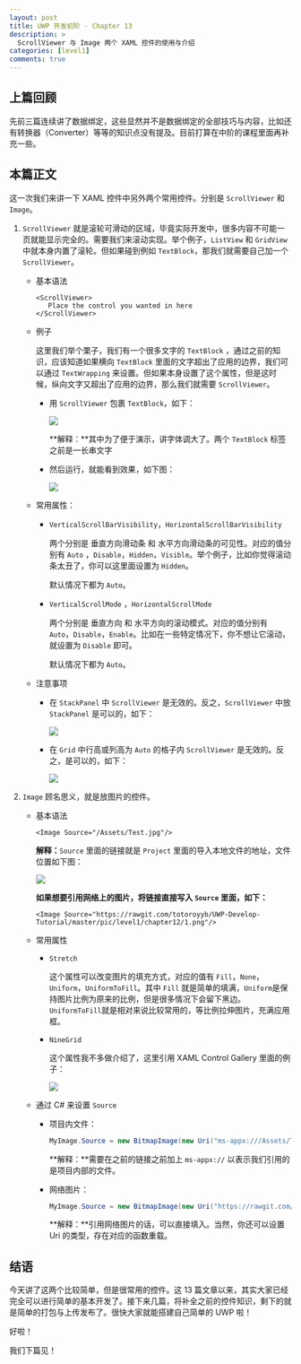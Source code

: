 ```yaml
---
layout: post
title: UWP 开发初阶 - Chapter 13
description: >
  ScrollViewer 与 Image 两个 XAML 控件的使用与介绍
categories: [level1]
comments: true
---
```


## 上篇回顾

先前三篇连续讲了数据绑定，这些显然并不是数据绑定的全部技巧与内容，比如还有转换器（Converter）等等的知识点没有提及。目前打算在中阶的课程里面再补充一些。

## 本篇正文

这一次我们来讲一下 XAML 控件中另外两个常用控件。分别是 `ScrollViewer` 和 `Image`。

1. `ScrollViewer` 就是滚轮可滑动的区域，毕竟实际开发中，很多内容不可能一页就能显示完全的。需要我们来滚动实现。举个例子，`ListView` 和 `GridView` 中就本身内置了滚轮。但如果碰到例如 `TextBlock`，那我们就需要自己加一个 `ScrollViewer`。

   * 基本语法

     ``` xaml
     <ScrollViewer>
     	Place the control you wanted in here
     </ScrollViewer>
     ```

   * 例子

     这里我们举个栗子，我们有一个很多文字的 `TextBlock` ，通过之前的知识，应该知道如果横向 `TextBlock` 里面的文字超出了应用的边界，我们可以通过 `TextWrapping` 来设置。但如果本身设置了这个属性，但是这时候，纵向文字又超出了应用的边界，那么我们就需要 `ScrollViewer`。

     * 用 `ScrollViewer` 包裹 `TextBlock`，如下：

       ![][img1]

       **解释：**其中为了便于演示，讲字体调大了。两个 `TextBlock` 标签之前是一长串文字

     * 然后运行，就能看到效果，如下图：

       ![][img2]

   * 常用属性：

     * `VerticalScrollBarVisibility`，`HorizontalScrollBarVisibility`

       两个分别是 垂直方向滑动条 和 水平方向滑动条的可见性。对应的值分别有 `Auto` ，`Disable`，`Hidden`，`Visible`。举个例子，比如你觉得滚动条太丑了，你可以这里面设置为 `Hidden`。

       默认情况下都为 `Auto`。

     * `VerticalScrollMode` ，`HorizontalScrollMode`

       两个分别是 垂直方向 和 水平方向的滚动模式。对应的值分别有 `Auto`，`Disable`，`Enable`。比如在一些特定情况下，你不想让它滚动，就设置为 `Disable` 即可。

       默认情况下都为 `Auto`。

   * 注意事项

     * 在 `StackPanel` 中 `ScrollViewer` 是无效的。反之，`ScrollViewer` 中放 `StackPanel` 是可以的，如下：

       ![][img3]

     * 在 `Grid` 中行高或列高为 `Auto` 的格子内 `ScrollViewer` 是无效的。反之，是可以的，如下：

       ![][img4]

2. `Image` 顾名思义，就是放图片的控件。

   * 基本语法

     ``` xaml
     <Image Source="/Assets/Test.jpg"/>
     ```

     **解释：**`Source` 里面的链接就是 `Project` 里面的导入本地文件的地址，文件位置如下图：

     ![][img5]

     **如果想要引用网络上的图片，将链接直接写入 `Source` 里面，如下：**

     ``` xaml
     <Image Source="https://rawgit.com/totoroyyb/UWP-Develop-Tutorial/master/pic/level1/chapter12/1.png"/>
     ```

   * 常用属性

     * `Stretch`

       这个属性可以改变图片的填充方式，对应的值有 `Fill`，`None`，`Uniform`，`UniformToFill`。其中 `Fill` 就是简单的填满，`Uniform`是保持图片比例为原来的比例，但是很多情况下会留下黑边。`UniformToFill`就是相对来说比较常用的，等比例拉伸图片，充满应用框。

     * `NineGrid`

       这个属性我不多做介绍了，这里引用 XAML Control Gallery 里面的例子：

       ![][img6]

   * 通过 C# 来设置 `Source`

     * 项目内文件：

       ``` csharp
       MyImage.Source = new BitmapImage(new Uri("ms-appx:///Assets/Test.jpg"));
       ```

       **解释：**需要在之前的链接之前加上 `ms-appx://` 以表示我们引用的是项目内部的文件。

     * 网络图片：

       ``` csharp
       MyImage.Source = new BitmapImage(new Uri("https://rawgit.com/totoroyyb/UWP-Develop-Tutorial/master/pic/level1/chapter12/1.png"));
       ```

       **解释：**引用网络图片的话，可以直接填入。当然，你还可以设置 Uri 的类型，存在对应的函数重载。



## 结语

今天讲了这两个比较简单，但是很常用的控件。这 13 篇文章以来，其实大家已经完全可以进行简单的基本开发了。接下来几篇，将补全之前的控件知识，剩下的就是简单的打包与上传发布了。很快大家就能搭建自己简单的 UWP 啦！

好啦！

我们下篇见！



[img1]: https://rawgit.com/totoroyyb/UWP-Develop-Tutorial/master/pic/level1/chapter13/1.png
[img2]: https://rawgit.com/totoroyyb/UWP-Develop-Tutorial/master/pic/level1/chapter13/2.gif
[img3]: https://rawgit.com/totoroyyb/UWP-Develop-Tutorial/master/pic/level1/chapter13/3.png
[img4]: https://rawgit.com/totoroyyb/UWP-Develop-Tutorial/master/pic/level1/chapter13/4.png
[img5]: https://rawgit.com/totoroyyb/UWP-Develop-Tutorial/master/pic/level1/chapter13/5.png

[img6]: https://rawgit.com/totoroyyb/UWP-Develop-Tutorial/master/pic/level1/chapter13/6.png